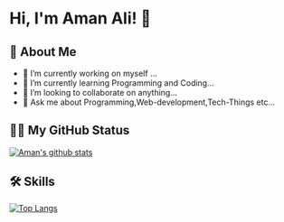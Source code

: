 # Hi, I'm Aman Ali! 👋
## 🚀 About Me
- 🔭 I’m currently working on myself ...
- 🌱 I’m currently learning Programming and Coding...
- 👯 I’m looking to collaborate on anything...
- 💬 Ask me about Programming,Web-development,Tech-Things etc...
## 🧑‍💻 My GitHub Status
[![Aman's github stats](https://github-readme-stats.vercel.app/api?username=huntgamer&count_private=true&show_icons=true&theme=swift&hide_rank=false)](https://github.com/huntgamer/github-readme-stats)
## 🛠 Skills
[![Top Langs](https://github-readme-stats.vercel.app/api/top-langs/?username=huntgamer)](https://github.com/huntgamer/github-readme-stats)
